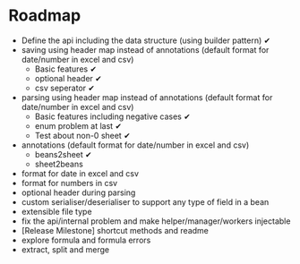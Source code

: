 # Roadmap

* Define the api including the data structure (using builder pattern)   ✔
* saving using header map instead of annotations (default format for date/number in excel and csv) 
  * Basic features  ✔
  * optional header   ✔
  * csv seperator    ✔
* parsing using header map instead of annotations (default format for date/number in excel and csv)
  * Basic features including negative cases ✔
  * enum problem at last ✔
  * Test about non-0 sheet ✔ 
* annotations (default format for date/number in excel and csv)
  * beans2sheet ✔
  * sheet2beans
* format for date in excel and csv
* format for numbers in csv
* optional header during parsing 
* custom serialiser/deserialiser to support any type of field in a bean
* extensible file type  
* fix the api/internal problem and make helper/manager/workers injectable 
* [Release Milestone] shortcut methods  and readme
* explore formula and formula errors
* extract, split and merge